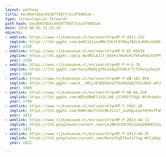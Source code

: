 ```yaml
---
layout: pathway
title: bec8947dbdc6939779d77c5cdf9d05a4
type: chronological-forwards
path_hash: bec8947dbdc6939779d77c5cdf9d05a4
date: 2018-06-03 21:23:24
objects:
- weblink: https://www.rijksmuseum.nl/en/search?q=RP-P-2011-152
  imglink: https://lh4.ggpht.com/qe011XjxsnRNc3UUJF9fNGqJB2LSuR0GcmShNrsMz6W2YozzrLc-NiwKlxeSD2NKi_1fp7rm0h_VoVhzZMPn9TE6x8U=s200
  year: 1550
- weblink: https://www.rijksmuseum.nl/en/search?q=RP-P-BI-6563X
  imglink: https://lh5.ggpht.com/p-BedRILAJlT_OakPa7HG4oVLFkFwPo53tVPP9Rm7U9VsHuEyCEbhSawkqoi-AhdTfVAqDkIdt-HYO8o6SQHjnjKWFY=s200
  year: 1550
- weblink: https://www.rijksmuseum.nl/en/search?q=RP-P-H-S-78
  imglink: https://lh3.ggpht.com/tesyZ0wGygTRnzkAgZh5KKJCfjl59u1ynkej61NQw8dC--dWBhUCmp2xoDBvhFbtvx8sf3e2iDkaMe5OitrXnHqsEG_G=s200
  year: 1669
- weblink: https://www.rijksmuseum.nl/en/search?q=RP-P-OB-102.059
  imglink: https://lh4.ggpht.com/k__nMJyJE30OI8ve2TOw9QZw8ZtbZuDQd-wMiOKjYpCFLOvscpY2a12B3xelXUsWg5wZrfmPe0ShJHEzhjX-4yDRhbo=s200
  year: 1669
- weblink: https://www.rijksmuseum.nl/en/search?q=RP-P-OB-86.320
  imglink: https://lh3.ggpht.com/WEbyOKWFlJX3L2dB-j1JVRFV78g5-NtdtomdzmoKphHgYX6SVvQ7fVYAfFh4GBwt5DRoVULzOpTIcgMlE6igkJFGJOE=s200
  year: 1794
- weblink: https://www.rijksmuseum.nl/en/search?q=RP-T-1941-28
  imglink: https://lh3.ggpht.com/8HWTsWsf7ne2BkJSJz7_zuU4gu1qwTeFHuTP4M0VFuQStJh55VIidWkSWhc12MjAxkXWmCPotWeBkFABN65BqKvTR_Y=s200
  year: 1813
- weblink: https://www.rijksmuseum.nl/en/search?q=RP-P-2013-40-11
  imglink: https://lh3.googleusercontent.com/LojNKGU1NfZ8iSuOqIB00D3znp6b4RuViTZcT89xR-ll0v-V79b75G3-aDCOsUaok1RabtoWmpnstW8FgcDQwjmeug=s200
  year: 1921
- weblink: https://www.rijksmuseum.nl/en/search?q=RP-P-2013-40-35
  imglink: https://lh3.googleusercontent.com/RenstbgETda2xIYag-WFIj6bpa59uyJGHhJzIGf62fMaG9XhKKXIN32UPtPz2LhCJ7mFe19-_-JJASNdSSO5ned51dE=s200
  year: 1921

---
```

